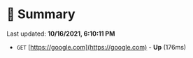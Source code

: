 # 📖 Summary
Last updated: **10/16/2021, 6:10:11 PM**

- `GET` [https://google.com](https://google.com) - **Up** (176ms)
